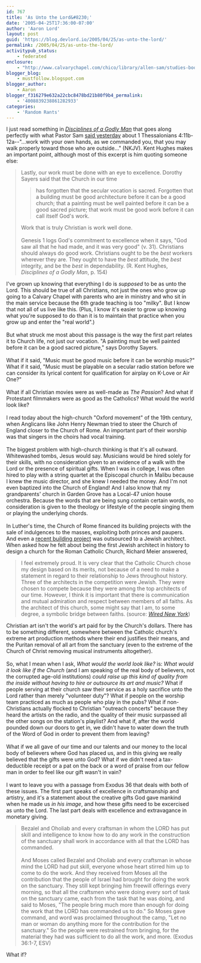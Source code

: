 ```yaml
---
id: 767
title: 'As Unto the Lord&#8230;'
date: '2005-04-25T17:36:00-07:00'
author: 'Aaron Lord'
layout: post
guid: 'https://blog.devlord.io/2005/04/25/as-unto-the-lord/'
permalink: /2005/04/25/as-unto-the-lord/
activitypub_status:
    - federated
enclosure:
    - "http://www.calvarychapel.com/chico/library/allen-sam/studies-books/52-1th-2005/52-1th-004-001.wma\n0\naudio/wma\n"
blogger_blog:
    - mustfollow.blogspot.com
blogger_author:
    - Aaron
blogger_f316279e632a22cbc8478bd21b80f9b4_permalink:
    - '4008839238861282933'
categories:
    - 'Random Rants'
---
```


I just read something in <a href="http://www.amazon.com/exec/obidos/ASIN/1581342861/lbmusic"><i>Disciplines of a Godly Man</i></a> that goes along perfectly with what Pastor Sam <a href="http://www.calvarychapel.com/chico/library/allen-sam/studies-books/52-1th-2005/52-1th-004-001.wma">said yesterday</a> about 1 Thessalonians 4:11b-12a--"...work with your own hands, as we commanded you, that you may walk properly toward those who are outside..." (NKJV).  Kent Hughes makes an important point, although most of this excerpt is him quoting someone else:<br /><blockquote>Lastly, our work must be done with an eye to excellence.  Dorothy Sayers said that the Church in our time <br /><blockquote>has forgotten that the secular vocation is sacred.  Forgotten that a building must be good architecture before it can be a good church; that a painting must be well painted before it can be a good sacred picture; that work must be good work before it can call itself God's work.</blockquote>Work that is truly Christian is work well done.<br /><br />Genesis 1 logs God's commitment to excellence when it says, "God saw all that he had made, and it was very good" (v. 31).  Christians should always do good work.  Christians ought to be the <i>best</i> workers wherever they are.  They ought to have the <i>best</i> attitude, the <i>best</i> integrity, and be the <i>best</i> in dependability. (R. Kent Hughes, <i>Disciplines of a Godly Man</i>, p. 154)</blockquote>I've grown up knowing that everything I do is <i>supposed</i> to be as unto the Lord.  This should be true of all Christians, not just the ones who grow up going to a Calvary Chapel with parents who are in ministry and who sit in the main service because the 6th grade teaching is too "milky".  But I know that not all of us live like this.  (Plus, I know it's easier to grow up knowing what you're supposed to do than it is to maintain that practice when you grow up and enter the "real world".)<br /><br />But what struck me most about this passage is the way the first part relates it to Church life, not just our vocation.  "A painting must be well painted before it can be a good sacred picture," says Dorothy Sayers.<br /><br />What if it said, "Music must be good music before it can be worship music?"  What if it said, "Music must be playable on a secular radio station before we can consider its lyrical content for qualification  for airplay on K-Love or Air One?"<br /><br />What if all Christian movies were as well-made as <i>The Passion</i>?  And what if Protestant filmmakers were as good as the Catholics?  What would the world look like?<br /><br />I read today about the high-church "Oxford movement" of the 19th century, when Anglicans like John Henry Newman tried to steer the Church of England closer to the Church of Rome.  An important part of their worship was that singers in the choirs had vocal training.<br /><br />The biggest problem with high-church thinking is that it's all outward.  Whitewashed tombs, Jesus would say.  Musicians would be hired solely for their skills, with no consideration given to an evidence of a walk with the Lord or the presence of spiritual gifts.  When I was in college, I was often hired to play with a string quartet at the Episcopal church in Malibu because I knew the music director, and she knew I needed the money.  And I'm not even baptized into the Church of England!  And I also know that my grandparents' church in Garden Grove has a Local-47 union house orchestra.  Because the words that are being sung contain certain words, no consideration is given to the theology or lifestyle of the people singing them or playing the underlying chords.<br /><br />In Luther's time, the Church of Rome financed its building projects with the sale of indulgences to the masses, exploiting both princes and paupers.  And even a <a href="http://www.chiesa.espressonline.it/dettaglio.jsp?id=7023&amp;eng=y">recent building project</a> was outsourced to a Jewish architect.  When asked how he felt about being the first Jewish architect in history to design a church for the Roman Catholic Church, Richard Meier answered,<br /><blockquote>I feel extremely proud. It is very clear that the Catholic Church chose my design based on its merits, not because of a need to make a statement in regard to their relationship to Jews throughout history. Three of the architects in the competition were Jewish. They were chosen to compete because they were among the top architects of our time. However, I think it is important that there is communication and mutual admiration and respect between members of all faiths. As the architect of this church, some might say that I am, to some degree, a symbolic bridge between faiths. (source: <a href="http://www.wirednewyork.com/forum/archive/index.php?t-4168.html"><i>Wired New York</i></a>)</blockquote>Christian art isn't the world's art paid for by the Church's dollars.  There has to be something different, somewhere between the Catholic church's extreme art production methods where their end justifies their means, and the Puritan removal of all art from the sanctuary (even to the extreme of the Church of Christ removing musical instruments altogether).<br /><br />So, what I mean when I ask, <i>What would the world look like?</i> is: <i>What would it look like if the Church</i> (and I am speaking of the real body of believers, not the corrupted age-old institutions) <i>could raise up this kind of quality from the inside without having to hire or outsource its art and music?</i>  What if people serving at their church saw their service as a holy sacrifice unto the Lord rather than merely "volunteer duty"?  What if people on the worship team practiced as much as people who play in the pubs?  What if non-Christians actually flocked to Christian "outreach concerts" because they heard the artists on the radio, and the quality of their music surpassed all the other songs on the station's playlist?  And what if, after the world pounded down our doors to get in, we didn't have to water down the truth of the Word of God in order to prevent them from leaving?<br /><br />What if we all gave of our time and our talents and our money to the local body of believers where God has placed us, and in this giving we really believed that the gifts were unto God?  What if we didn't need a tax-deductible receipt or a pat on the back or a word of praise from our fellow man in order to feel like our gift wasn't in vain?<br /><br />I want to leave you with a passage from Exodus 36 that deals with both of these issues.  The first part speaks of excellence in craftsmanship and artistry, and it's a statement about the creative gifts God gave mankind when he made us <i>in his image</i>, and how these gifts need to be excercised as unto the Lord.  The last part deals with excellence and extravagance in monetary giving.<br /><blockquote>Bezalel and Oholiab and every craftsman in whom the LORD has put skill and intelligence to know how to do any work in the construction of the sanctuary shall work in accordance with all that the LORD has commanded.<br /><br />And Moses called Bezalel and Oholiab and every craftsman in whose mind the LORD had put skill, everyone whose heart stirred him up to come to do the work. And they received from Moses all the contribution that the people of Israel had brought for doing the work on the sanctuary. They still kept bringing him freewill offerings every morning, so that all the craftsmen who were doing every sort of task on the sanctuary came, each from the task that he was doing, and said to Moses, "The people bring much more than enough for doing the work that the LORD has commanded us to do." So Moses gave command, and word was proclaimed throughout the camp, "Let no man or woman do anything more for the contribution for the sanctuary." So the people were restrained from bringing, for the material they had was sufficient to do all the work, and more. (Exodus 36:1-7, ESV)</blockquote>What if?<div class="blogger-post-footer"></div>